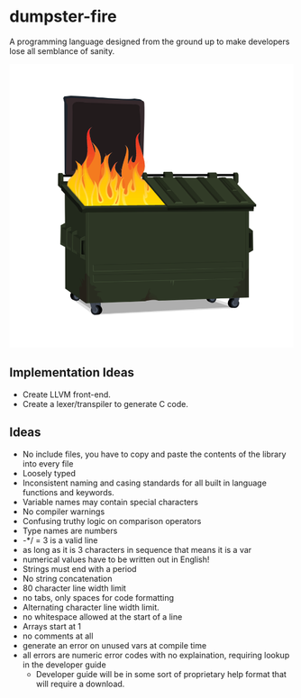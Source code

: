 # dumpster-fire
A programming language designed from the ground up to make developers lose all semblance of sanity.

![Logo](dumpster_fire.png)

## Implementation Ideas
- Create LLVM front-end.
- Create a lexer/transpiler to generate C code.

## Ideas

- No include files, you have to copy and paste the contents of the library into every file
- Loosely typed
- Inconsistent naming and casing standards for all built in language functions and keywords.
- Variable names may contain special characters
- No compiler warnings
- Confusing truthy logic on comparison operators
- Type names are numbers
- -*/ = 3 is a valid line
- as long as it is 3 characters in sequence that means it is a var
- numerical values have to be written out in English!
- Strings must end with a period
- No string concatenation
- 80 character line width limit
- no tabs, only spaces for code formatting
- Alternating character line width limit.
- no whitespace allowed at the start of a line
- Arrays start at 1
- no comments at all
- generate an error on unused vars at compile time
- all errors are numeric error codes with no explaination, requiring lookup in the developer guide
  - Developer guide will be in some sort of proprietary help format that will require a download.
